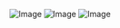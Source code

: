 ![Image](https://github.com/user-attachments/assets/eb72e77f-46da-4209-9e49-61263390cff1)
![Image](https://github.com/user-attachments/assets/fcaf835a-d3aa-48ae-aad4-d188f89bb6ff)
![Image](https://github.com/user-attachments/assets/f6c356c9-c6c6-467f-97cf-724dad1a66ba)
